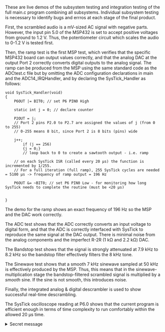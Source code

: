 These are live demos of the subsystem testing and integration testing of the full main.c program combining all subsystems. Individual subsystem testing is necessary to identify bugs and errros at each stage of the final product.

First, the scrambled audio is a mV-sized AC signal with negative parts. However, the input pin 5.0 of the MSP432 is set to accept positive voltages from ground to 1.2 V. Thus, the potentiometer circuit which scales the audio to 0-1.2 V is tested first.

Then, the ramp test is the first MSP test, which verifies that the specific MSP432 board can output values correctly, and that the analog DAC at the output Port 2 correctly converts digital outputs to the analog signal. The ramp can be produced from the MSP using the same standard code as the ADCtest.c file but by omitting the ADC configuration declarations in main and the ADC14_IRQHandler, and by declaring the SysTick_Handler as follows:
```
void SysTick_Handler(void)
{
    P6OUT |= BIT0; // set P6 PIN0 High

    static int j = 0; // declare counter

    P2OUT = j;
    // Port 2 pins P2.0 to P2.7 are assigned the values of j (from 0 to 255)
    // 0-255 means 8 bit, since Port 2 is 8 bits (pins) wide

    j++;
        if (j == 256)
        {j = 0;}
        // loop back to 0 to create a sawtooth output - i.e. ramp

    // on each SysTick ISR (called every 20 μs) the function is incremented by 1/255.
    // For a full iteration (full ramp), 255 SysTick cycles are needed = 5100 μs -> frequency of ramp output = 196 Hz

    P6OUT &= ~BIT0; // set P6 PIN0 Low - for monitoring how long SysTick needs to complete the routine (must be <20 μs)


}
```
The demo for the ramp shows an exact frequency of 196 Hz so the MSP and the DAC work correctly.

The ADC test shows that the ADC correctly converts an input voltage to digital form, and that the ADC is correctly interfaced with SysTick to reproduce the same signal at the DAC output. There is minimal noise from the analog components and the imperfect R-2R (1 kΩ and 2.2 kΩ) DAC.

The Bandstop test shows that the signal is strongly attenuated at 7.9 kHz to 8.2 kHz so the bandstop filter effectively filters the 8 kHz tone.

The Sinewave test shows that a smooth 7 kHz sinewave sampled at 50 kHz is effectively produced by the MSP. Thus, this means that in the sinewave-multiplication stage the bandstop-filtered scrambled signal is multiplied by a *smooth* sine. If the sine is not smooth, this introduces noise.

Finally, the integrated analog & digital descrambler is used to show successful real-time descrambling.

The SysTick oscilloscope reading at P6.0 shows that the current program is efficient enough in terms of time complexity to run comfortably within the allowed 20 μs time.

<details>
  <summary>Secret message</summary>
  
  "You're only supposed to blow the bloody doors off!" - from The Italian Job
  
</details>
